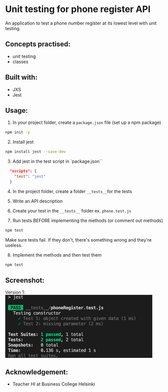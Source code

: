 # Unit testing for phone register API

An application to test a phone number register at its lowest level with unit testing.


## Concepts practised:
- unit testing
- classes

## Built with:
- JXS
- Jest

## Usage:

1. In your project folder, create a `package.json` file (set up a npm package)
```sh
npm init -y
```
2. Install jest
```sh
npm install jest --save-dev
```
3. Add jest in the test script in `package.json``
```json
  "scripts": {
    "test": "jest"
  }
```
4. In the project folder, create a folder `__tests__`for the tests
5. Write an API description
6. Create your test in the `__tests__` folder ex. `phone.test.js`

7. Run tests BEFORE implementing the methods (or comment out methods)
```sh
npm test
```

Make sure tests fail. If they don't, there's something wrong and they're useless.

8. Implement the methods and then test them
```sh
npm test
```

## Screenshot:

Version 1:
![screenshot](screenshot.png?raw=true "Screenshot of the first version of the tests")


## Acknowledgement:  
- Teacher HI at Business College Helsinki
